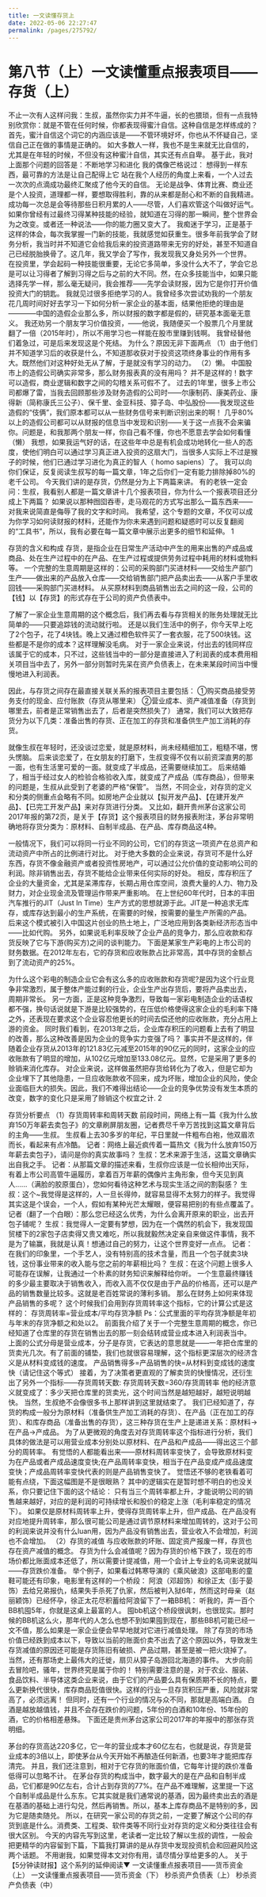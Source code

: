 ```yaml
---
title: 一文读懂存货上
date: 2022-05-06 22:27:47
permalink: /pages/275792/
---
```

#  第八节（上）一文读懂重点报表项目——存货（上）

不止一次有人这样问我：生叔，虽然你实力并不牛逼，长的也猥琐，但有一点我特别欣赏你：就是不管在任何时候，你都表现得蜜汁自信。这种自信是怎样练成的？
首先，蜜汁自信这个词它的内涵应该是——不管环境好坏，你也从不怀疑自己，坚信自己正在做的事情是正确的。
如大多数人一样，我也不是生来就无比自信的，尤其是在年轻的时候，不但没有这种蜜汁自信，其实还有点自卑。
基于此，我对上面那个问题的回答是：不断地学习和进化
我的偶像芒格说过：
想得到一样东西，最可靠的方法是让自己配得上它
站在我个人经历的角度上来看，一个人过去一次次的点滴成功最终汇聚成了他今天的自信。
无论是战争、体育比赛、商业还是个人投资，道理都一样，要想取得胜利，靠的从来都是耐心和不断的自我精进。成功每一次总是会等待那些日积月累的人——尽管，人们喜欢管这个叫做好运气。
如果你曾经有过最终习得某种技能的经验，就知道在习得的那一瞬间，整个世界会为之改变。或者还一种说法——你的能力圈又变大了。
我痴迷于学习，正是基于这样的体会，每次我掌握一门新的技能，我就感觉如获重生。很多年前我学会了财务分析，我当时并不知道它会给我后来的投资道路带来无穷的好处，甚至不知道自己已经脱胎换骨了。这几年，我又学会了写作，我发现我又身处另外一个世界。
在投资里，学会起码一种技能很重要，无论它多简单，多没什么大不了，学会它总是可以让习得者了解到习得之后与之前的大不同。然，在众多技能当中，如果只能选择先学一样，那么毫无疑问，我会推荐——先学会读财报，因为它是你打开价值投资大门的钥匙。
我就见过很多拒绝学习的人。我曾经多次尝试劝我的一个朋友花几周时间好好去学习一下如何分析一家企业的基本面，结果他拒绝的理由是————中国的造假企业那么多，所以财报的数字都是假的，研究基本面毫无意义。
我还劝另一个朋友学习价值投资，——他说，我随便买一个股票几个月里就翻了一倍（2015年时），所以不用学习也一样能在股市里赚到钱啊。
我曾经替他们着急过，可是后来发现这是个死结。
为什么？原因无非下面两点
（1）由于他们并不知道学习后的收获是什么，不知道那收获对于投资这项终身事业的作用有多大。既然他们对这种好处无从了解，于是就没有学习的动力。
（2）懒。
中国股市上的造假公司确实非常多，那么财务报表真的没有用吗？
并不是这样的！数字可以造假，商业逻辑和数字之间的勾稽关系可假不了。
过去的1年里，很多上市公司都爆了雷，当我去回顾那些涉及财务造假的公司时——尔康制药、康美药业、康得新（简称康氏三公子）、保千里、金亚科技、獐子岛、中弘股份——我发现这些造假的“伎俩”，我们原本都可以从一些财务信号来判断识别出来的啊！
几乎80%以上的造假公司都可以从财报的信息当中发现和识别——关于这一点我不会来骗你。问题是，和我那两个朋友一样，你自己看不懂，你也不愿意去学会如何看懂（懒）
我想，如果我运气好的话，在这些年中总是有机会成功地转化一些人的态度，使他们明白可以通过学习真正进入投资的这扇大门，当很多人实际上不过是猴子的时候，他们已通过学习进化为真正的智人（ homo sapiens）了。
我可以向你们保证，反复阅读生叔写的每一篇文章，1年之后你们一定有能力排除掉80%的老千公司。
今天我们讲的是存货，仍然是分为上下两篇来讲。
有的老铁一定会问：生叔，我看别人都是一篇文章讲十几个报表项目，你为什么一个报表项目还分成上下两篇？
如果说以那种囫囵吞枣，走马观花的方式写出那么一篇东西来——对我来说简直是侮辱了我的文字和时间。
我希望，这个专题的文章，不仅可以成为你学习如何读财报的材料，还能作为你未来遇到问题和疑惑时可以反复翻阅的“工具书”，所以，我有必要在每一篇文章中展示出更多的细节和延伸。
1

存货的含义和构成
存货，是指企业在日常生产活动中产生的用来出售的产成品或商品、处在生产过程中的在产品、在生产过程或提供劳务过程中耗用的材料或物料等。
一个完整的生意周期是这样的：公司的采购部门买进材料——交给生产部门生产——做出来的产品放入仓库——交给销售部门把产品卖出去——从客户手里收回钱——采购部门买进材料。
从买原材料到商品销售出去之间的这一段，公司的【钱】以【存货】的形式存在于公司的资产负债表中。

了解了一家企业生意周期的这个概念后，我们再去看与存货相关的账务处理就无比简单的——只要追踪钱的流动就行啦。
还是以我们生活中的例子，你今天早上吃了2个包子，花了4块钱。晚上又通过橙色软件买了一套衣服，花了500块钱。这些都是不是你的成本？这样理解没毛病。
对于一家企业来说，付出去的钱同样应该属于它的成本，只不过，这些钱当中的一部分是直接进入了利润表的成本费用相关项目当中去了，另外一部分则暂时先呆在资产负债表上，在未来某段时间当中慢慢地进入利润表。

因此，与存货之间存在最直接关联关系的报表项目主要包括：
①购买商品接受劳务支付的现金、应付账款（存货从哪里来）
②营业成本、资产减值准备（存货到哪里去，前者是正常销售出去了，后者是突然损失了）
通常，我们可以大致把存货分为以下几类：准备出售的存货、正在加工的存货和准备供生产加工消耗的存货。

就像生叔在年轻时，还没谈过恋爱，就是原材料，尚未经精细加工，粗糙不堪，愣头愣脑。
后来谈恋爱了，在女朋友的打磨下，生叔变得不仅有以前资深直男的那一面，也有生活里可爱的一面。就变成了半成品，还需要继续加工。
后来结婚了，相当于经过女人的检验合格验收入库，就变成了产成品（库存商品），但带来的问题是，生叔从此受到了老婆的严格“保管”。
当然，不同企业，对存货的定义和分类的侧重点会略有不同。如房地产企业就以【拟开发产品】、【在建开发产品】、【已完工开发产品】来对存货进行分类。
又比如，翻开贵州茅台这家公司2017年报的第72页，是关于【存货】这个报表项目的财务报表附注，茅台非常明确地将存货分类为：原材料、自制半成品、在产品、库存商品这4种。

一般情况下，我们可以将同一行业不同的公司，它们的存货这一项资产在总资产和流动资产中所占的比例进行对比。
对于绝大多数的企业来说，存货可不是什么好东西，存货不像金融资产或者投资性房地产，可以通过公允价值的变动影响公司的利润。除非销售出去，存货不能给企业带来任何实际的好处。
相反，库存积压了企业的大量资金，尤其是呆滞库存，长期占用仓库空间，浪费大量的人力、物力及财力，对企业现金流及管理运作带来严重影响。
在上世纪60年代时，日本的丰田汽车推行的JIT（Just In Time）生产方式的思想就源于此。JIT是一种追求无库存，或库存达到最小的生产系统，在需要的时候，按需要的量生产所需的产品。
后来这个模式被引入中国这片创业的热土地上，广泛地应用到各类新经济形态当中——比如代购。
另外，如果说毛利率反映了企业产品的竞争力，那么应收款和存货反映了它与下游(购买方)之间的谈判能力。
下面是某家生产彩电的上市公司的财务数据。在2012年左右，它的存货和应收账款占比非常高，其中存货的金额占到了流动资产的25%。

为什么这个彩电的制造企业它会有这么多的应收账款和存货呢?是因为这个行业竞争非常激烈，属于整体产能过剩的行业，企业生产出存货后，要将产品卖出去， 周期非常长。
另一方面，正是这种竞争激烈，导致每一家彩电制造企业的话语权都不强，换句话说就是下游是比较强势的，在压低价格使得这家企业的毛利率下降之外，还表现在要求这个企业容忍他更长的时间去偿还他的应收账款，充分占用上游的资金。
同时我们看到，在2013年之后，企业库存积压的问题看上去有了明显的改善，那么这种改善是因为企业的竞争实力变强了吗？
事实并不是这样的，伴随着企业存货从2013年的121.83亿元减至2015年的90亿元的同时，这家企业的应收账款有了明显的增加，从102亿元增加至133.08亿元。显然，它是采用了更多的赊销来消化库存。
对企业来说，这样做虽然把存货给转化为了收入，但是它却为企业埋下了其他隐患，一旦应收账款收不回来，成为坏账，增加企业的风险，使企业面临巨大的损失。因此，我们不难得出结论——企业的竞争优势没有发生本质的改变，数字的变化只是采用了赊销这个权宜之计.
2

存货分析要点
（1）存货周转率和周转天数
前段时间，网络上有一篇《我为什么放弃150万年薪去卖包子》的文章刷屏朋友圈，记者费尽千辛万苦找到这篇文章背后的主角——生叔。
生叔看上去30多岁的年纪，平日里就一件粗布白袍，他双眉浓而长，看起来有点冷酷。
记者：网络上最近疯传着一篇热文《我为什么放弃150万年薪去卖包子》，请问是你的真实故事吗？
生叔：艺术来源于生活，这篇文章确实出自我之手。
记者：从那篇文章的描述来看，生叔你应该是一位长相帅出天际，有着上市公司高管牛逼履历，拿着百万年薪的偶像片主角形象，但今天见到真人......（满脸的胶原蛋白），您如何看待这种艺术与现实生活之间的割裂感？
生叔：这个~我觉得是这样的，人一旦长得帅，就容易显得不太努力的样子。我觉得其实这是个误会，一个人，假如有某种光芒太耀眼，便容易把别的有些点覆盖了。
记者（翻了一个白眼）：那么您已经这么优秀，为什么会离开原来的职业，出去开包子铺呢？
生叔：我觉得人一定要有梦想，因为在一个偶然的机会下，我发现国贸楼下的2家包子店卖得又贵又难吃，所以我就毅然决定亲自来做这件事情，我不是为了输赢，我就是认真！想通过自己的努力，让这个世界变好一点点。
记者：在我们的印象里，一个手艺人，没有特别高的技术含量，而且一个包子就卖3块钱，这份事业带来的收入能与您之前的年薪相比吗？
生叔：在这个问题上很多人可能存在误解，让我通过一个朴素的财务知识来解释给你听。
一个生意最终赚钱的多少最主要取决于销售收入，而收入高不仅仅是由于产品的价格高，还可以是产品的销售数量比较多。这就是老百姓常说的薄利多销。
那么在财务上如何来体现产品销售的多呢？
这个时候我们会用到存货周转率这个指标，它的计算公式是这样的：
存货周转率=营业成本/平均存货净额
Ps：公式里面的平均存货净额是年初与年末的存货净额之和处以2。
前面我介绍了关于一个完整生意周期的概念，你已经知道了仓库里的存货在销售出去的那一刻会结转成营业成本进入利润表当中。
上面的公式分母是营业成本，分子是存货，它表达的意思就是——一年把仓库里的货卖光几次。有了前面的铺垫，我们也就很容易理解，这个指标更深层次的经济含义是从材料变成钱的速度。
产品销售得多=产品销售的快=从材料到变成钱的速度快（请记住这个等式）
接着，为了决策者更直观的了解卖货的快慢情况，还衍生出了另外一个指标——存货周转天数:
存货周转天数=360/存货周转率
他的经济意义就变成了：多少天把仓库里的货卖光，这个时间当然是越短越好，越短说明越快。
当然，生叔绝不会像很多书上那样讲到这里就结束了。
我们已经知道了，存货的构成一般分为原材料（准备供生产加工消耗的存货）、在产品（正在加工的存货）、和库存商品（准备出售的存货），这三种存货在生产上是递进关系：原材料→在产品→产成品。
为了从更微观的角度去对存货周转率这个指标进行分析，我们具体的做法是可以用营业成本分别处以原材料、在产品和产成品——得出这三个部分的周转率。
有觉悟的人都能看出来——原材料周转率变快了，会导致原材料变为在产品或者产成品速度变快;在产品周转率变快，相当于在产品变成产成品速度变快；产成品周转率变快代表的则是产品销售变快了。
觉悟还不够的老铁看着可能有点绕，下面这幅图是不是很眼熟？
其中的逻辑实在是暂时想不明白的也没关系，你只要记住下面的这个结论：
只有当三个周转率都上升，才能说明公司的销售越来越好，对应的是利润的可持续增长和股价的稳定上涨（毛利率稳定的情况下）。
如果仅是原材料周转率上升，使得存货周转率上升，但产成品、在产品没有对应地提升周转率，那么很可能公司是通过调节原材料来增加周转的，这对于公司的利润来说并没有什么luan用，因为产品没有销售出去，营业收入不会增加，利润也不会增加。
（2）存货的减值
与应收账款的坏账、固定资产报废一样，存货也存在资产减值的概念。
存货为什么会减值呢？因为存货的价格下跌了，现在的市场价都比账面成本还低了，所以需要计提减值，用一个会计上专业的名词来说就叫——存货跌价准备。
举个例子，如果看过韩寒导演的《乘风破浪》这部电影的童鞋可能还有印象，电影里有这样的一个桥段：
阿浪（邓超饰）和徐正太（彭于晏饰）去给兄弟报仇，结果失手杀死了仇家，然后被判入狱6年，然而这时母亲（赵丽颖饰）已经怀孕，徐正太花尽积蓄给阿浪留下了一箱BB机：
听我的，弄一百个BB机囤5年，你就是这桌上最富的人。
囤bb机这个桥段很讽刺，也很现实。那时候的BB机这么火，那年代的人怎么也想不到如果囤到现在，那些BB机可能已经一文不值，那么如果是一家企业便会早早地就对它进行减值处理。
除了存货的市场价值已经跌到成本以下，导致以当前的账面价卖不出去了这个原因以外，导致发生存货减值的原因还可能是存货陈旧有破损、产品过期，甚至是被一把火烧掉了。
当然，还有那场史上最伟大的迁徙，扇贝从獐子岛游回北海道的事件。
大步向前去冒险吧，骚年，世界终究是属于你的！
特别需要注意的是，对于农业、服装、食品饮料、半导体这类企业来说，由于它们的产品要么具有保质期不长的特点，要么更新换代很快，库存商品贬值很快。这样的行业一旦存货积压严重，风险就非常高了，必须远离！
但同时，还有一个行业的情况与众不同，那就是高端白酒。
白酒是越放越值钱，并且不会存在跌价的问题，5年份的白酒和10年份、15年份的酒，它的价格相差悬殊。
下面还是贵州茅台这家公司2017年的年报中的那张存货明细。

茅台的存货高达220多亿，它一年的营业成本才60亿左右，也就是说，存货是营业成本的3倍以上，即使茅台从今天开始不再酿造任何新酒，也要3年才能把库存清完。
并且，我们还注意到，相对于它存货的账面价值，它每年计提的跌价准备低得可以忽略不计。
在茅台存货的构成当中，数字最大的是在产品和自制半成品，它们都是90亿左右，合计占到存货的77%。在产品不难理解，这里提一下这个自制半成品是什么东东。它其实就是我们通常说的基酒，因为最终卖出去的酒是在基酒的基础上进行勾兑，然后再销售。所以，基本上库存商品不是特别的多，因为它是随卖随兑。
所以，在研究一家公司的存货之前，一定要了解这个公司的存货到底是什么。消费类、工程类、软件类等不同行业对存货的定义和分类往往会有很大区别。
今天的内容先写到这里，老读者一定比较了解以生叔的调性，一般会把更精华的内容留到下篇，下篇我打算讲的是从存货中发现投资机会和回避风险这两个话题。
不用谢我，如果觉得本文对你有用，请尽情分享给更多的人。
关于【5分钟读财报】这个系列的延伸阅读▼
一文读懂重点报表项目——货币资金（上）
一文读懂重点报表项目——货币资金（下）
秒杀资产负债表（上）
秒杀资产负债表（中）

